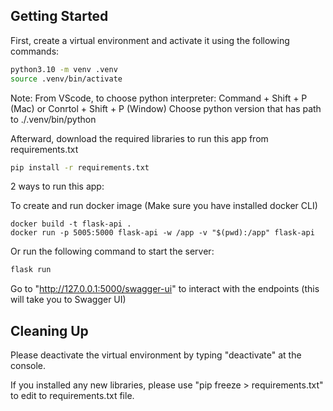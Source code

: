 ## Getting Started

First, create a virtual environment and activate it using the following commands:

```bash
python3.10 -m venv .venv
source .venv/bin/activate
```

Note: From VScode, to choose python interpreter: Command + Shift + P (Mac) or Conrtol + Shift + P (Window)
Choose python version that has path to ./.venv/bin/python

Afterward, download the required libraries to run this app from requirements.txt

```bash
pip install -r requirements.txt
```

2 ways to run this app:

To create and run docker image (Make sure you have installed docker CLI)

```
docker build -t flask-api .
docker run -p 5005:5000 flask-api -w /app -v "$(pwd):/app" flask-api
```

Or run the following command to start the server:

```bash
flask run
```

Go to "http://127.0.0.1:5000/swagger-ui" to interact with the endpoints (this will take you to Swagger UI)

## Cleaning Up

Please deactivate the virtual environment by typing "deactivate" at the console.

If you installed any new libraries, please use "pip freeze > requirements.txt" to edit to requirements.txt file.
